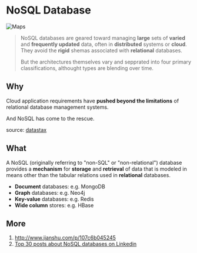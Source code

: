 # NoSQL Database 

![Maps](http://cdn.ttgtmedia.com/rms/onlineImages/data_management-nosql.png)

> NoSQL databases are geared toward managing **large** sets of **varied** and **frequently updated** data, often in **distributed** systems or **cloud**. They avoid the **rigid** shemas associated with **relational** databases. 
> 
> But the architectures themselves vary and sepprated into four primary classifications, althought types are blending over time. 

## Why

Cloud application requirements have **pushed beyond the limitations** of relational database management systems.

And NoSQL has come to the rescue.


source: [datastax](https://www.datastax.com/resources/whitepaper/database-architects-and-administrators-guide-nosql)


## What

A NoSQL (originally referring to "non-SQL" or "non-relational") database provides a **mechanism** for **storage** and **retrieval** of data that is modeled in means other than the tabular relations used in **relational** databases.

* **Document** databases: e.g. MongoDB
* **Graph** databases: e.g. Neo4j
* **Key-value** databases: e.g. Redis
* **Wide column** stores: e.g. HBase


## More

1. http://www.jianshu.com/p/107c6b045245
2. [Top 30 posts about NoSQL databases on Linkedin](https://www.linkedin.com/pulse/nosql-only-sql-top-30-posts-linkedin-presentation-databases-arvin/)